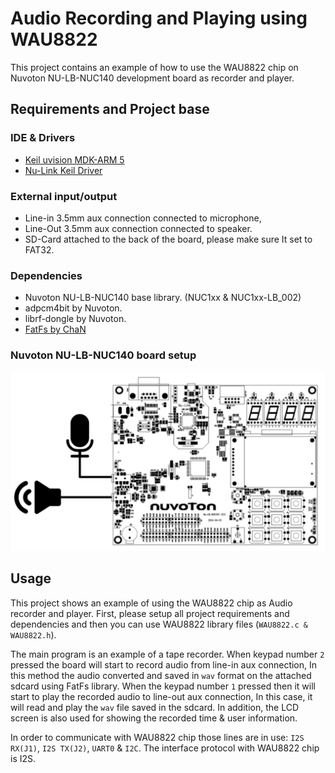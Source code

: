 # Audio Recording and Playing using WAU8822

This project contains an example of how to use the WAU8822 chip on Nuvoton NU-LB-NUC140 development board as recorder and player.

## Requirements and Project base

### IDE & Drivers

- [Keil uvision MDK-ARM 5]([http://www2.keil.com/mdk5/](http://www2.keil.com/mdk5/))
- [Nu-Link Keil Driver](https://www.nuvoton.com/hq/support/tool-and-software/development-tool-hardware/programmer/?__locale=en)

### External input/output

- Line-in 3.5mm aux connection connected to microphone,
- Line-Out 3.5mm aux connection connected to speaker.
- SD-Card attached to the back of the board, please make sure It set to FAT32.

### Dependencies

- Nuvoton NU-LB-NUC140 base library. (NUC1xx & NUC1xx-LB_002)
- adpcm4bit by Nuvoton.
- librf-dongle by Nuvoton.
- [FatFs by ChaN](http://elm-chan.org/fsw/ff/00index_e.html)

### Nuvoton NU-LB-NUC140 board setup

![](schema/schema.png)



## Usage

This project shows an example of using the WAU8822 chip as Audio recorder and player. First, please setup all project requirements and dependencies and then you can use WAU8822 library files (`WAU8822.c & WAU8822.h`).

The main program is an example of a tape recorder. When keypad number `2` pressed the board will start to record audio from line-in aux connection, In this method the audio converted and saved in `wav` format on the attached sdcard using FatFs library. When the keypad number `1` pressed then it will start to play the recorded audio to line-out aux connection, In this case, it will read and play the `wav` file saved in the sdcard. In addition, the LCD screen is also used for showing the recorded time & user information.

In order to communicate with WAU8822 chip those lines are in use: `I2S RX(J1)`, `I2S TX(J2)`, `UART0` & `I2C`. The interface protocol with WAU8822 chip is I2S. 